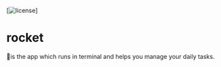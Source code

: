 [![license](https://img.shields.io/github/license/mashape/apistatus.svg)]

# rocket
🚀is the app which runs in terminal and helps you manage your daily tasks.
